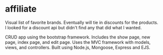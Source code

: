 # affiliate
Visual list of favorite brands. Eventually will tie in discounts for the products. I looked for a discount api but didn't find any that did what I wanted.

CRUD app using the bootstrap framework. Includes the show page, new page, index page, and edit page. Uses the MVC framework with models, views, and controllers. Built using Node.js, Mongoose, Express and EJS.
